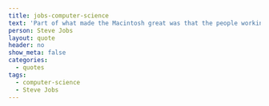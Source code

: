 ```yaml
---
title: jobs-computer-science
text: 'Part of what made the Macintosh great was that the people working on it were musicians, poets, and artists, and zoologists, and historians. They also happened to be the best computer scientists in the world. But if it hadn't been computer science, these people would have been doing amazing things in other fields.'
person: Steve Jobs
layout: quote
header: no
show_meta: false
categories:
  - quotes
tags:
  - computer-science
  - Steve Jobs
---
```

